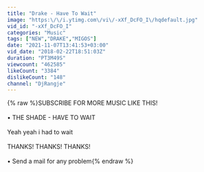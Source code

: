 ```yaml
---
title: "Drake - Have To Wait"
image: "https:\/\/i.ytimg.com\/vi\/-xXf_DcFO_I\/hqdefault.jpg"
vid_id: "-xXf_DcFO_I"
categories: "Music"
tags: ["NEW","DRAKE","MIGOS"]
date: "2021-11-07T13:41:53+03:00"
vid_date: "2018-02-22T18:51:03Z"
duration: "PT3M49S"
viewcount: "462585"
likeCount: "3384"
dislikeCount: "148"
channel: "DjRangje"
---
```

{% raw %}SUBSCRIBE FOR MORE MUSIC LIKE THIS!<br /><br />• THE SHADE - HAVE TO WAIT <br /><br />Yeah yeah i had to wait <br /><br />THANKS! THANKS! THANKS! <br /><br />• Send a mail for any problem{% endraw %}

